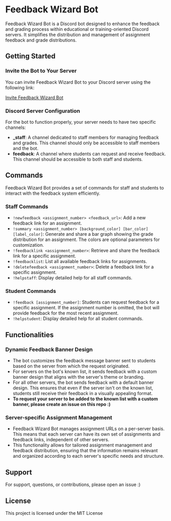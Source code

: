 # Feedback Wizard Bot

Feedback Wizard Bot is a Discord bot designed to enhance the feedback and grading process within educational or training-oriented Discord servers. It simplifies the distribution and management of assignment feedback and grade distributions.

## Getting Started

### Invite the Bot to Your Server

You can invite Feedback Wizard Bot to your Discord server using the following link:

[Invite Feedback Wizard Bot](https://discord.com/api/oauth2/authorize?client_id=1209653579879555122&permissions=8&scope=bot)

### Discord Server Configuration

For the bot to function properly, your server needs to have two specific channels:

- **_staff**: A channel dedicated to staff members for managing feedback and grades. This channel should only be accessible to staff members and the bot.
- **feedback**: A channel where students can request and receive feedback. This channel should be accessible to both staff and students.

## Commands

Feedback Wizard Bot provides a set of commands for staff and students to interact with the feedback system efficiently.

### Staff Commands

- `!newfeedback <assignment_number> <feedback_url>`: Add a new feedback link for an assignment.
- `!summary <assignment_number> [background_color] [bar_color] [label_color]`: Generate and share a bar graph showing the grade distribution for an assignment. The colors are optional parameters for customization.
- `!feedbacklink <assignment_number>`: Retrieve and share the feedback link for a specific assignment.
- `!feedbacklist`: List all available feedback links for assignments.
- `!deletefeedback <assignment_number>`: Delete a feedback link for a specific assignment.
- `!helpstaff`: Display detailed help for all staff commands.

### Student Commands

- `!feedback [assignment_number]`: Students can request feedback for a specific assignment. If the assignment number is omitted, the bot will provide feedback for the most recent assignment.
- `!helpstudent`: Display detailed help for all student commands.

## Functionalities
### Dynamic Feedback Banner Design

- The bot customizes the feedback message banner sent to students based on the server from which the request originated.
- For servers on the bot's known list, it sends feedback with a custom banner design that aligns with the server's theme or branding.
- For all other servers, the bot sends feedback with a default banner design. This ensures that even if the server isn't on the known list, students still receive their feedback in a visually appealing format.
- **To request your server to be added to the known list with a custom banner, please create an issue on this repo :)**

### Server-specific Assignment Management

- Feedback Wizard Bot manages assignment URLs on a per-server basis. This means that each server can have its own set of assignments and feedback links, independent of other servers.
- This functionality allows for tailored assignment management and feedback distribution, ensuring that the information remains relevant and organized according to each server's specific needs and structure.

## Support

For support, questions, or contributions, please open an issue :)

## License

This project is licensed under the MIT License
